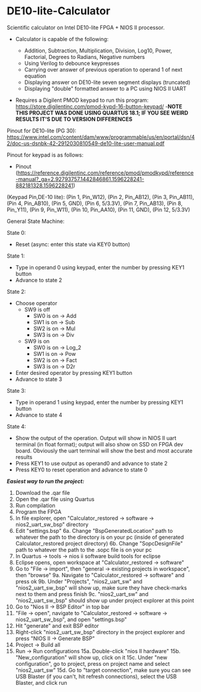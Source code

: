 # DE10-lite-Calculator
Scientific calculator on Intel DE10-lite FPGA + NIOS II processor.
  - Calculator is capable of the following:
    - Addition, Subtraction, Multiplication, Division, Log10, Power, Factorial, Degrees to Radians, Negative numbers
    - Using Verilog to debounce keypresses
    - Carrying over answer of previous operation to operand 1 of next equation
    - Displaying answer on DE10-lite seven segment displays (truncated)
    - Displaying "double" formatted answer to a PC using NIOS II UART

- Requires a Digilent PMOD keypad to run this program: https://store.digilentinc.com/pmod-kypd-16-button-keypad/
-******NOTE THIS PROJECT WAS DONE USING QUARTUS 18.1; IF YOU SEE WEIRD RESULTS IT'S DUE TO VERSION DIFFERENCES******

Pinout for DE10-lite (PG 30): https://www.intel.com/content/dam/www/programmable/us/en/portal/dsn/42/doc-us-dsnbk-42-2912030810549-de10-lite-user-manual.pdf

Pinout for keypad is as follows:
- Pinout (https://reference.digilentinc.com/reference/pmod/pmodkypd/reference-manual?_ga=2.92793757.1442846861.1596228241-882181328.1596228241)

(Keypad Pin,DE-10 lite):
(Pin 1, Pin_W12), 
(Pin 2, Pin_AB12), 
(Pin 3, Pin_AB11), 
(Pin 4, Pin_AB10), 
(Pin 5, GND), 
(Pin 6, 5/3.3V), 
(Pin 7, Pin_AB13), 
(Pin 8, Pin_Y11), 
(Pin 9, Pin_W11), 
(Pin 10, Pin_AA10), 
(Pin 11, GND), 
(Pin 12, 5/3.3V)

General State Machine:

State 0:
  - Reset (async: enter this state via KEY0 button)
  
State 1:
  - Type in operand 0 using keypad, enter the number by pressing KEY1 button
  - Advance to state 2
  
State 2:
  - Choose operator
    - SW9 is off
      - SW0 is on -> Add
      - SW1 is on -> Sub
      - SW2 is on -> Mul
      - SW3 is on -> Div
    - SW9 is on
      - SW0 is on -> Log_2
      - SW1 is on -> Pow
      - SW2 is on -> Fact
      - SW3 is on -> D2r
  - Enter desired operator by pressing KEY1 button
  - Advance to state 3
  
State 3:
  - Type in operand 1 using keypad, enter the number by pressing KEY1 button
  - Advance to state 4
  
State 4:
  - Show the output of the operation. Output will show in NIOS II uart terminal (in float format); output will also show on SSD on FPGA dev board. Obviously the uart terminal will show the best and most accurate results
  - Press KEY1 to use output as operand0 and advance to state 2
  - Press KEY0 to reset operation and advance to state 0
  
  
  
***Easiest way to run the project:***
1. Download the .qar file
2. Open the .qar file using Quartus
3. Run compilation
4. Program the FPGA
5. In file explorer, open "Calculator_restored -> software -> nios2_uart_sw_bsp" directory
6. Edit "settings.bsp"
  6a. Change "BspGeneratedLocation" path to whatever the path to the directory is on your pc (inside of generated Calculator_restored project directory)
  6b. Change "SopcDesignFile" path to whatever the path to the .sopc file is on your pc
7. In Quartus -> tools -> nios ii software build tools for eclipse
8. Eclipse opens, open workspace at "Calculator_restored -> software"
9. Go to "File -> import", then "general -> existing projects in workspace", then "browse"
  9a. Navigate to "Calculator_restored -> software" and press ok
  9b. Under "Projects", "nios2_uart_sw" and "nios2_uart_sw_bsp" will show up, make sure they have check-marks next to them and press finish
  9c. "nios2_uart_sw" and "nios2_uart_sw_bsp" should show up under project explorer at this point
10. Go to "Nios II -> BSP Editor" in top bar
11. "File -> open", navigate to "Calculator_restored -> software -> nios2_uart_sw_bsp", and open "settings.bsp"
12. Hit "generate" and exit BSP editor
13. Right-click "nios2_uart_sw_bsp" directory in the project explorer and press "NIOS II -> Generate BSP"
14. Project -> Build all
15. Run -> Run configurations
  15a. Double-click "nios II hardware"
  15b. "New_configuration" will show up, click on it
  15c. Under "new configuration", go to project, press on project name and select "nios2_uart_sw"
  15d. Go to "target connection", make sure you can see USB Blaster (if you can't, hit refresh connections), select the USB Blaster, and click run
  
